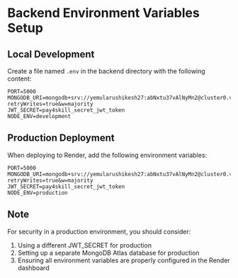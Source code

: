 # Backend Environment Variables Setup

## Local Development

Create a file named `.env` in the backend directory with the following content:

```
PORT=5000
MONGODB_URI=mongodb+srv://yemularushikesh27:abNxtu37vAlNyMn2@cluster0.vkqhfgb.mongodb.net/pay4skill?retryWrites=true&w=majority
JWT_SECRET=pay4skill_secret_jwt_token
NODE_ENV=development
```

## Production Deployment

When deploying to Render, add the following environment variables:

```
PORT=5000
MONGODB_URI=mongodb+srv://yemularushikesh27:abNxtu37vAlNyMn2@cluster0.vkqhfgb.mongodb.net/pay4skill?retryWrites=true&w=majority
JWT_SECRET=pay4skill_secret_jwt_token
NODE_ENV=production
```

## Note

For security in a production environment, you should consider:
1. Using a different JWT_SECRET for production
2. Setting up a separate MongoDB Atlas database for production
3. Ensuring all environment variables are properly configured in the Render dashboard 